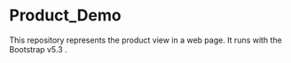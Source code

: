 # Product_Demo
This repository represents the product view in a web page.
It runs with the Bootstrap v5.3 .
